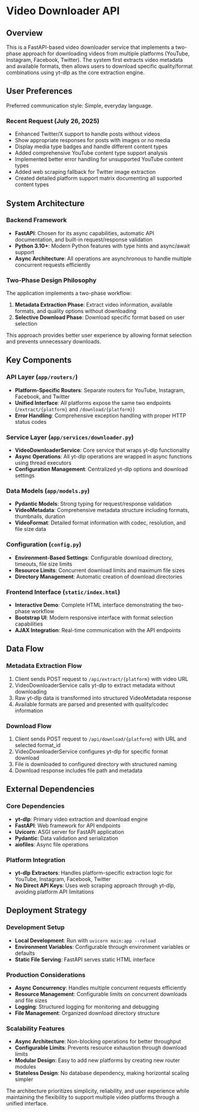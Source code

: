 # Video Downloader API

## Overview

This is a FastAPI-based video downloader service that implements a two-phase approach for downloading videos from multiple platforms (YouTube, Instagram, Facebook, Twitter). The system first extracts video metadata and available formats, then allows users to download specific quality/format combinations using yt-dlp as the core extraction engine.

## User Preferences

Preferred communication style: Simple, everyday language.

### Recent Request (July 26, 2025)
- Enhanced Twitter/X support to handle posts without videos
- Show appropriate responses for posts with images or no media
- Display media type badges and handle different content types
- Added comprehensive YouTube content type support analysis
- Implemented better error handling for unsupported YouTube content types
- Added web scraping fallback for Twitter image extraction
- Created detailed platform support matrix documenting all supported content types

## System Architecture

### Backend Framework
- **FastAPI**: Chosen for its async capabilities, automatic API documentation, and built-in request/response validation
- **Python 3.10+**: Modern Python features with type hints and async/await support
- **Async Architecture**: All operations are asynchronous to handle multiple concurrent requests efficiently

### Two-Phase Design Philosophy
The application implements a two-phase workflow:
1. **Metadata Extraction Phase**: Extract video information, available formats, and quality options without downloading
2. **Selective Download Phase**: Download specific format based on user selection

This approach provides better user experience by allowing format selection and prevents unnecessary downloads.

## Key Components

### API Layer (`app/routers/`)
- **Platform-Specific Routers**: Separate routers for YouTube, Instagram, Facebook, and Twitter
- **Unified Interface**: All platforms expose the same two endpoints (`/extract/{platform}` and `/download/{platform}`)
- **Error Handling**: Comprehensive exception handling with proper HTTP status codes

### Service Layer (`app/services/downloader.py`)
- **VideoDownloaderService**: Core service that wraps yt-dlp functionality
- **Async Operations**: All yt-dlp operations are wrapped in async functions using thread executors
- **Configuration Management**: Centralized yt-dlp options and download settings

### Data Models (`app/models.py`)
- **Pydantic Models**: Strong typing for request/response validation
- **VideoMetadata**: Comprehensive metadata structure including formats, thumbnails, duration
- **VideoFormat**: Detailed format information with codec, resolution, and file size data

### Configuration (`config.py`)
- **Environment-Based Settings**: Configurable download directory, timeouts, file size limits
- **Resource Limits**: Concurrent download limits and maximum file sizes
- **Directory Management**: Automatic creation of download directories

### Frontend Interface (`static/index.html`)
- **Interactive Demo**: Complete HTML interface demonstrating the two-phase workflow
- **Bootstrap UI**: Modern responsive interface with format selection capabilities
- **AJAX Integration**: Real-time communication with the API endpoints

## Data Flow

### Metadata Extraction Flow
1. Client sends POST request to `/api/extract/{platform}` with video URL
2. VideoDownloaderService calls yt-dlp to extract metadata without downloading
3. Raw yt-dlp data is transformed into structured VideoMetadata response
4. Available formats are parsed and presented with quality/codec information

### Download Flow
1. Client sends POST request to `/api/download/{platform}` with URL and selected format_id
2. VideoDownloaderService configures yt-dlp for specific format download
3. File is downloaded to configured directory with structured naming
4. Download response includes file path and metadata

## External Dependencies

### Core Dependencies
- **yt-dlp**: Primary video extraction and download engine
- **FastAPI**: Web framework for API endpoints
- **Uvicorn**: ASGI server for FastAPI application
- **Pydantic**: Data validation and serialization
- **aiofiles**: Async file operations

### Platform Integration
- **yt-dlp Extractors**: Handles platform-specific extraction logic for YouTube, Instagram, Facebook, Twitter
- **No Direct API Keys**: Uses web scraping approach through yt-dlp, avoiding platform API limitations

## Deployment Strategy

### Development Setup
- **Local Development**: Run with `uvicorn main:app --reload`
- **Environment Variables**: Configurable through environment variables or defaults
- **Static File Serving**: FastAPI serves static HTML interface

### Production Considerations
- **Async Concurrency**: Handles multiple concurrent requests efficiently
- **Resource Management**: Configurable limits on concurrent downloads and file sizes
- **Logging**: Structured logging for monitoring and debugging
- **File Management**: Organized download directory structure

### Scalability Features
- **Async Architecture**: Non-blocking operations for better throughput
- **Configurable Limits**: Prevents resource exhaustion through download limits
- **Modular Design**: Easy to add new platforms by creating new router modules
- **Stateless Design**: No database dependency, making horizontal scaling simpler

The architecture prioritizes simplicity, reliability, and user experience while maintaining the flexibility to support multiple video platforms through a unified interface.